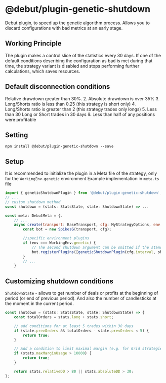 # @debut/plugin-genetic-shutdown
Debut plugin, to speed up the genetic algorithm process. Allows you to discard configurations with bad metrics at an early stage.

## Working Principle
The plugin makes a control slice of the statistics every 30 days. If one of the default conditions describing the configuration as bad is met during that time, the strategy variant is disabled and stops performing further calculations, which saves resources.

## Default disconnection conditions
Relative drawdown greater than 30%. 2.
Absolute drawdown is over 35%
3. Long/Shorts ratio is less than 0.25 (this strategy is short only)
4. Long/Shorts ratio is greater than 2 (this strategy trades only longs)
5. Less than 30 Long or Short trades in 30 days
6. Less than half of any positions were profitable

## Setting

```
npm install @debut/plugin-genetic-shutdown --save
```

## Setup
It is recommended to initialize the plugin in a Meta file of the strategy, only for the `WorkingEnv.genetic` environment
Example implementation in `meta.ts` file

```javascript
import { geneticShutdownPlugin } from '@debut/plugin-genetic-shutdown';
// ...
// custom shutdown method
const shutdown = (stats: StatsState, state: ShutdownState) => ...

const meta: DebutMeta = {.
    // ...
    async create(transport: BaseTransport, cfg: MyStrategyOptions, env: WorkingEnv) {
        const bot = new SpikesG(transport, cfg);

        //specific environment plugins
        if (env === WorkingEnv.genetic) {
            // The second shutdown argument can be omitted if the standard shutdown conditions work for us
            bot.registerPlugins([geneticShutdownPlugin(cfg.interval, shutdown)]);
        }
        // ...
    }
```


## Customizing shutdown conditions
`ShutdownState` - allows to get number of deals or profits at the beginning of period (or end of previous period). And also the number of candlesticks at the moment in the current period.

```javascript
const shutdown = (stats: StatsState, state: ShutdownState) => {
    const totalOrders = stats.long + stats.short;

    // add conditions for at least 5 trades within 30 days
    if (state.prevOrders && totalOrders - state.prevOrders < 5) {
        return true;
    }

    // Add a condition to limit maximal margin (e.g. for Grid strategies)
    if (stats.maxMarginUsage > 10000) {
        return true;
    }

    return stats.relativeDD > 80 || stats.absoluteDD > 30;
};

```
